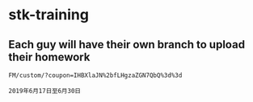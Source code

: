 # stk-training

## Each guy will have their own branch to upload their homework

`FM/custom/?coupon=IHBXlaJN%2bfLHgzaZGN7QbQ%3d%3d`

`2019年6月17日至6月30日`
